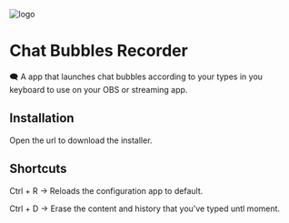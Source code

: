 ![logo](https://i.imgur.com/0uNnqlQ.png)
# Chat Bubbles Recorder
🗨️ A app that launches chat bubbles according to your types in you keyboard to use on your OBS or streaming app.

## Installation
Open the url to download the installer.

## Shortcuts
Ctrl + R -> Reloads the configuration app to default.

Ctrl + D -> Erase the content and history that you've typed untl moment.
